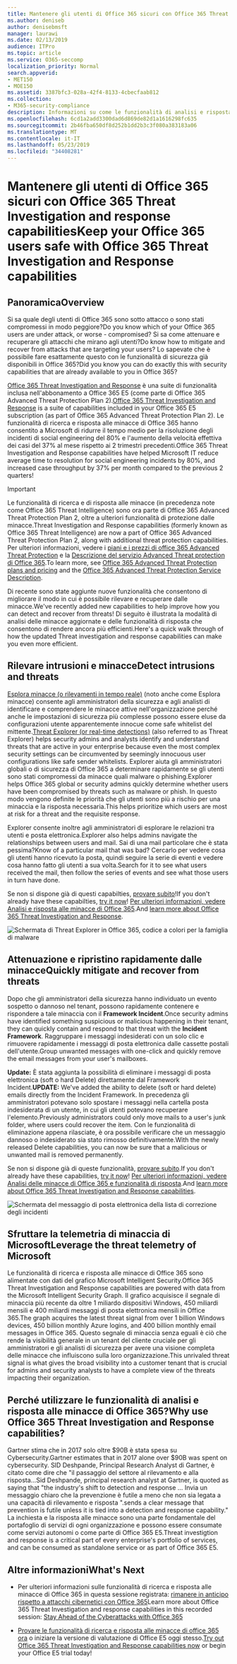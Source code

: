 ```yaml
---
title: Mantenere gli utenti di Office 365 sicuri con Office 365 Threat Investigation and response capabilities
ms.author: deniseb
author: denisebmsft
manager: laurawi
ms.date: 02/13/2019
audience: ITPro
ms.topic: article
ms.service: O365-seccomp
localization_priority: Normal
search.appverid:
- MET150
- MOE150
ms.assetid: 3387bfc3-028a-42f4-8133-4cbecfaab812
ms.collection:
- M365-security-compliance
description: Informazioni su come le funzionalità di analisi e risposta alle minacce di Office 365 consentono all'organizzazione di rilevare intrusioni e minacce e di attenuare e recuperare rapidamente le minacce.
ms.openlocfilehash: 6cd1a2add3300dad6d869de82d1a1616298fc635
ms.sourcegitcommit: 2b46fba650df8d252b1dd2b3c3f080a383183a06
ms.translationtype: MT
ms.contentlocale: it-IT
ms.lasthandoff: 05/23/2019
ms.locfileid: "34408281"
---
```

# <a name="keep-your-office-365-users-safe-with-office-365-threat-investigation-and-response-capabilities"></a><span data-ttu-id="b3cc6-103">Mantenere gli utenti di Office 365 sicuri con Office 365 Threat Investigation and response capabilities</span><span class="sxs-lookup"><span data-stu-id="b3cc6-103">Keep your Office 365 users safe with Office 365 Threat Investigation and Response capabilities</span></span>

## <a name="overview"></a><span data-ttu-id="b3cc6-104">Panoramica</span><span class="sxs-lookup"><span data-stu-id="b3cc6-104">Overview</span></span>

<span data-ttu-id="b3cc6-105">Si sa quale degli utenti di Office 365 sono sotto attacco o sono stati compromessi in modo peggiore?</span><span class="sxs-lookup"><span data-stu-id="b3cc6-105">Do you know which of your Office 365 users are under attack, or worse - compromised?</span></span> <span data-ttu-id="b3cc6-106">Si sa come attenuare e recuperare gli attacchi che mirano agli utenti?</span><span class="sxs-lookup"><span data-stu-id="b3cc6-106">Do know how to mitigate and recover from attacks that are targeting your users?</span></span> <span data-ttu-id="b3cc6-107">Lo sapevate che è possibile fare esattamente questo con le funzionalità di sicurezza già disponibili in Office 365?</span><span class="sxs-lookup"><span data-stu-id="b3cc6-107">Did you know you can do exactly this with security capabilities that are already available to you in Office 365?</span></span> 
  
<span data-ttu-id="b3cc6-108">[Office 365 Threat Investigation and Response](office-365-ti.md) è una suite di funzionalità inclusa nell'abbonamento a Office 365 E5 (come parte di Office 365 Advanced Threat Protection Plan 2).</span><span class="sxs-lookup"><span data-stu-id="b3cc6-108">[Office 365 Threat Investigation and Response](office-365-ti.md) is a suite of capabilities included in your Office 365 E5 subscription (as part of Office 365 Advanced Threat Protection Plan 2).</span></span> <span data-ttu-id="b3cc6-109">Le funzionalità di ricerca e risposta alle minacce di Office 365 hanno consentito a Microsoft di ridurre il tempo medio per la risoluzione degli incidenti di social engineering del 80% e l'aumento della velocità effettiva dei casi del 37% al mese rispetto ai 2 trimestri precedenti.</span><span class="sxs-lookup"><span data-stu-id="b3cc6-109">Office 365 Threat Investigation and Response capabilities have helped Microsoft IT reduce average time to resolution for social engineering incidents by 80%, and increased case throughput by 37% per month compared to the previous 2 quarters!</span></span> 

> [!IMPORTANT]
> <span data-ttu-id="b3cc6-110">Le funzionalità di ricerca e di risposta alle minacce (in precedenza note come Office 365 Threat Intelligence) sono ora parte di Office 365 Advanced Threat Protection Plan 2, oltre a ulteriori funzionalità di protezione dalle minacce.</span><span class="sxs-lookup"><span data-stu-id="b3cc6-110">Threat Investigation and Response capabilities (formerly known as Office 365 Threat Intelligence) are now a part of Office 365 Advanced Threat Protection Plan 2, along with additional threat protection capabilities.</span></span> <span data-ttu-id="b3cc6-111">Per ulteriori informazioni, vedere i [piani e i prezzi di office 365 Advanced Threat Protection](https://products.office.com/exchange/advance-threat-protection) e la [Descrizione del servizio Advanced Threat protection di Office 365](https://docs.microsoft.com/office365/servicedescriptions/office-365-advanced-threat-protection-service-description).</span><span class="sxs-lookup"><span data-stu-id="b3cc6-111">To learn more, see [Office 365 Advanced Threat Protection plans and pricing](https://products.office.com/exchange/advance-threat-protection) and the [Office 365 Advanced Threat Protection Service Description](https://docs.microsoft.com/office365/servicedescriptions/office-365-advanced-threat-protection-service-description).</span></span>
  
<span data-ttu-id="b3cc6-112">Di recente sono state aggiunte nuove funzionalità che consentono di migliorare il modo in cui è possibile rilevare e recuperare dalle minacce.</span><span class="sxs-lookup"><span data-stu-id="b3cc6-112">We've recently added new capabilities to help improve how you can detect and recover from threats!</span></span> <span data-ttu-id="b3cc6-113">Di seguito è illustrata la modalità di analisi delle minacce aggiornate e delle funzionalità di risposta che consentono di rendere ancora più efficienti.</span><span class="sxs-lookup"><span data-stu-id="b3cc6-113">Here's a quick walk through of how the updated Threat investigation and response capabilities can make you even more efficient.</span></span>
  
## <a name="detect-intrusions-and-threats"></a><span data-ttu-id="b3cc6-114">Rilevare intrusioni e minacce</span><span class="sxs-lookup"><span data-stu-id="b3cc6-114">Detect intrusions and threats</span></span>

<span data-ttu-id="b3cc6-115">[Esplora minacce (o rilevamenti in tempo reale)](threat-explorer.md) (noto anche come Esplora minacce) consente agli amministratori della sicurezza e agli analisti di identificare e comprendere le minacce attive nell'organizzazione perché anche le impostazioni di sicurezza più complesse possono essere eluse da configurazioni utente apparentemente innocue come safe whitelist del mittente.</span><span class="sxs-lookup"><span data-stu-id="b3cc6-115">[Threat Explorer (or real-time detections)](threat-explorer.md) (also referred to as Threat Explorer) helps security admins and analysts identify and understand threats that are active in your enterprise because even the most complex security settings can be circumvented by seemingly innocuous user configurations like safe sender whitelists.</span></span> <span data-ttu-id="b3cc6-116">Explorer aiuta gli amministratori globali o di sicurezza di Office 365 a determinare rapidamente se gli utenti sono stati compromessi da minacce quali malware o phishing.</span><span class="sxs-lookup"><span data-stu-id="b3cc6-116">Explorer helps Office 365 global or security admins quickly determine whether users have been compromised by threats such as malware or phish.</span></span> <span data-ttu-id="b3cc6-117">In questo modo vengono definite le priorità che gli utenti sono più a rischio per una minaccia e la risposta necessaria.</span><span class="sxs-lookup"><span data-stu-id="b3cc6-117">This helps prioritize which users are most at risk for a threat and the requisite response.</span></span> 
  
<span data-ttu-id="b3cc6-118">Explorer consente inoltre agli amministratori di esplorare le relazioni tra utenti e posta elettronica.</span><span class="sxs-lookup"><span data-stu-id="b3cc6-118">Explorer also helps admins navigate the relationships between users and mail.</span></span> <span data-ttu-id="b3cc6-119">Sai di una mail particolare che è stata pessima?</span><span class="sxs-lookup"><span data-stu-id="b3cc6-119">Know of a particular mail that was bad?</span></span> <span data-ttu-id="b3cc6-120">Cercarlo per vedere cosa gli utenti hanno ricevuto la posta, quindi seguire la serie di eventi e vedere cosa hanno fatto gli utenti a sua volta.</span><span class="sxs-lookup"><span data-stu-id="b3cc6-120">Search for it to see what users received the mail, then follow the series of events and see what those users in turn have done.</span></span>

<span data-ttu-id="b3cc6-121">Se non si dispone già di questi capabilties, [provare subito](https://aka.ms/tryo365threatintel3)!</span><span class="sxs-lookup"><span data-stu-id="b3cc6-121">If you don't already have these capabilties, [try it now](https://aka.ms/tryo365threatintel3)!</span></span> <span data-ttu-id="b3cc6-122">[Per ulteriori informazioni, vedere Analisi e risposta alle minacce di Office 365](https://aka.ms/readmoreabouto365threatintel).</span><span class="sxs-lookup"><span data-stu-id="b3cc6-122">And [learn more about Office 365 Threat Investigation and Response](https://aka.ms/readmoreabouto365threatintel).</span></span>
  
![Schermata di Threat Explorer in Office 365, codice a colori per la famiglia di malware](media/591338dd-252a-437d-b5f2-87aa42e74b0c.png)
  
## <a name="quickly-mitigate-and-recover-from-threats"></a><span data-ttu-id="b3cc6-124">Attenuazione e ripristino rapidamente dalle minacce</span><span class="sxs-lookup"><span data-stu-id="b3cc6-124">Quickly mitigate and recover from threats</span></span>

<span data-ttu-id="b3cc6-125">Dopo che gli amministratori della sicurezza hanno individuato un evento sospetto o dannoso nel tenant, possono rapidamente contenere e rispondere a tale minaccia con il **Framework Incident**.</span><span class="sxs-lookup"><span data-stu-id="b3cc6-125">Once security admins have identified something suspicious or malicious happening in their tenant, they can quickly contain and respond to that threat with the **Incident Framework**.</span></span> <span data-ttu-id="b3cc6-126">Raggruppare i messaggi indesiderati con un solo clic e rimuovere rapidamente i messaggi di posta elettronica dalle cassette postali dell'utente.</span><span class="sxs-lookup"><span data-stu-id="b3cc6-126">Group unwanted messages with one-click and quickly remove the email messages from your user's mailboxes.</span></span> 
  
 <span data-ttu-id="b3cc6-127">**Update:** È stata aggiunta la possibilità di eliminare i messaggi di posta elettronica (soft o hard Delete) direttamente dal Framework Incident.</span><span class="sxs-lookup"><span data-stu-id="b3cc6-127">**UPDATE:** We've added the ability to delete (soft or hard delete) emails directly from the Incident Framework.</span></span> <span data-ttu-id="b3cc6-128">In precedenza gli amministratori potevano solo spostare i messaggi nella cartella posta indesiderata di un utente, in cui gli utenti potevano recuperare l'elemento.</span><span class="sxs-lookup"><span data-stu-id="b3cc6-128">Previously administrators could only move mails to a user's junk folder, where users could recover the item.</span></span> <span data-ttu-id="b3cc6-129">Con le funzionalità di eliminazione appena rilasciate, è ora possibile verificare che un messaggio dannoso o indesiderato sia stato rimosso definitivamente.</span><span class="sxs-lookup"><span data-stu-id="b3cc6-129">With the newly released Delete capabilities, you can now be sure that a malicious or unwanted mail is removed permanently.</span></span> 
  
<span data-ttu-id="b3cc6-130">Se non si dispone già di queste funzionalità, [provare subito](https://aka.ms/tryo365threatintel3).</span><span class="sxs-lookup"><span data-stu-id="b3cc6-130">If you don't already have these capabilities, [try it now](https://aka.ms/tryo365threatintel3)!</span></span> <span data-ttu-id="b3cc6-131">[Per ulteriori informazioni, vedere Analisi delle minacce di Office 365 e funzionalità di risposta](https://aka.ms/readmoreabouto365threatintel).</span><span class="sxs-lookup"><span data-stu-id="b3cc6-131">And [learn more about Office 365 Threat Investigation and Response capabilities](https://aka.ms/readmoreabouto365threatintel).</span></span>
  
![Schermata del messaggio di posta elettronica della lista di correzione degli incidenti](media/9d8452d3-d8d2-4b26-81f9-76396e08dd17.png)
  
## <a name="leverage-the-threat-telemetry-of-microsoft"></a><span data-ttu-id="b3cc6-133">Sfruttare la telemetria di minaccia di Microsoft</span><span class="sxs-lookup"><span data-stu-id="b3cc6-133">Leverage the threat telemetry of Microsoft</span></span>

<span data-ttu-id="b3cc6-134">Le funzionalità di ricerca e risposta alle minacce di Office 365 sono alimentate con dati del grafico Microsoft Intelligent Security.</span><span class="sxs-lookup"><span data-stu-id="b3cc6-134">Office 365 Threat Investigation and Response capabilities are powered with data from the Microsoft Intelligent Security Graph.</span></span> <span data-ttu-id="b3cc6-135">Il grafico acquisisce il segnale di minaccia più recente da oltre 1 miliardo dispositivi Windows, 450 miliardi mensili e 400 miliardi messaggi di posta elettronica mensili in Office 365.</span><span class="sxs-lookup"><span data-stu-id="b3cc6-135">The graph acquires the latest threat signal from over 1 billion Windows devices, 450 billion monthly Azure logins, and 400 billion monthly email messages in Office 365.</span></span> <span data-ttu-id="b3cc6-136">Questo segnale di minaccia senza eguali è ciò che rende la visibilità generale in un tenant del cliente cruciale per gli amministratori e gli analisti di sicurezza per avere una visione completa delle minacce che influiscono sulla loro organizzazione.</span><span class="sxs-lookup"><span data-stu-id="b3cc6-136">This unrivaled threat signal is what gives the broad visibility into a customer tenant that is crucial for admins and security analysts to have a complete view of the threats impacting their organization.</span></span> 
  
   
## <a name="why-use-office-365-threat-investigation-and-response-capabilities"></a><span data-ttu-id="b3cc6-137">Perché utilizzare le funzionalità di analisi e risposta alle minacce di Office 365?</span><span class="sxs-lookup"><span data-stu-id="b3cc6-137">Why use Office 365 Threat Investigation and Response capabilities?</span></span>

<span data-ttu-id="b3cc6-138">Gartner stima che in 2017 solo oltre $90B è stata spesa su Cybersecurity.</span><span class="sxs-lookup"><span data-stu-id="b3cc6-138">Gartner estimates that in 2017 alone over $90B was spent on cybersecurity.</span></span> <span data-ttu-id="b3cc6-139">SID Deshpande, Principal Research Analyst di Gartner, è citato come dire che "il passaggio del settore al rilevamento e alla risposta...</span><span class="sxs-lookup"><span data-stu-id="b3cc6-139">Sid Deshpande, principal research analyst at Gartner, is quoted as saying that "the industry's shift to detection and response …</span></span> <span data-ttu-id="b3cc6-140">Invia un messaggio chiaro che la prevenzione è futile a meno che non sia legata a una capacità di rilevamento e risposta ".</span><span class="sxs-lookup"><span data-stu-id="b3cc6-140">sends a clear message that prevention is futile unless it is tied into a detection and response capability."</span></span> <span data-ttu-id="b3cc6-141">La inchiesta e la risposta alle minacce sono una parte fondamentale del portafoglio di servizi di ogni organizzazione e possono essere consumate come servizi autonomi o come parte di Office 365 E5.</span><span class="sxs-lookup"><span data-stu-id="b3cc6-141">Threat investigtion and response is a critical part of every enterprise's portfolio of services, and can be consumed as standalone service or as part of Office 365 E5.</span></span>
  
## <a name="whats-next"></a><span data-ttu-id="b3cc6-142">Altre informazioni</span><span class="sxs-lookup"><span data-stu-id="b3cc6-142">What's Next</span></span>

- <span data-ttu-id="b3cc6-143">Per ulteriori informazioni sulle funzionalità di ricerca e risposta alle minacce di Office 365 in questa sessione registrata: [rimanere in anticipo rispetto a attacchi cibernetici con Office 365](https://myignite.microsoft.com/videos/53723)</span><span class="sxs-lookup"><span data-stu-id="b3cc6-143">Learn more about Office 365 Threat Investigation and response capabilities  in this recorded session: [Stay Ahead of the Cyberattacks with Office 365](https://myignite.microsoft.com/videos/53723)</span></span>
    
- <span data-ttu-id="b3cc6-144">[Provare le funzionalità di ricerca e risposta alle minacce di office 365 ora](https://aka.ms/tryo365threatintel3) o iniziare la versione di valutazione di Office E5 oggi stesso.</span><span class="sxs-lookup"><span data-stu-id="b3cc6-144">[Try out Office 365 Threat Investigation and Response capabilities now](https://aka.ms/tryo365threatintel3) or begin your Office E5 trial today!</span></span> 
    

